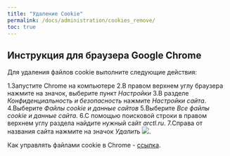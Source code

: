 ```yaml
---
title: "Удаление Cookie"
permalink: /docs/administration/cookies_remove/
toc: true
---
```


## Инструкция для браузера Google Chrome

Для удаления файлов cookie выполните следующие действия:

1.Запустите Chrome на компьютере
2.В правом верхнем углу браузера нажмите на значок, выберите пункт
*Настройки*
3.В разделе *Конфиденциальность и безопасность* нажмите *Настройки сайта*.
4.Выберите *Файлы cookie и данные сайтов*
5.Выберите *Все файлы cookie и данные сайта*.
6.С помощью поисковой строки в правом верхнем углу раздела найдите нужный сайт *arctl.ru*.
7.Справа от названия сайта нажмите на значок *Удалить* ![](../../images/delete.png).

Как управлять файлами cookie в Chrome - [ссылка](https://support.google.com/chrome/answer/95647).
